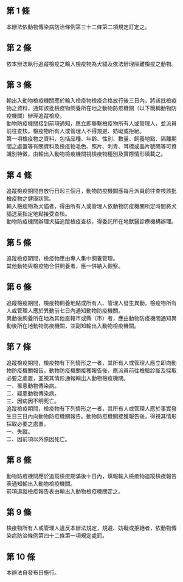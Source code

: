 第 1 條
-------
本辦法依動物傳染病防治條例第三十二條第二項規定訂定之。

第 2 條
-------
依本辦法執行追蹤檢疫之輸入檢疫物為犬貓及依法辦理隔離檢疫之動物。

第 3 條
-------
輸出入動物檢疫機關應於輸入檢疫物檢疫合格放行後三日內，將該批檢疫  
物之資料，通知該批檢疫物飼養所在地之動物防疫機關（以下簡稱動物防  
疫機關）辦理追蹤檢疫。  
動物防疫機關接到前項通知，應立即聯繫檢疫物所有人或管理人，並派員  
前往查核。檢疫物所有人或管理人不得規避、妨礙或拒絕。  
第一項檢疫物之資料，包括品種、年齡、性別、數量、飼養地點、隔離期  
間之處置等有關資料及檢疫物毛色、照片、刺青、耳標或晶片號碼等可資  
識別特徵，由輸出入動物檢疫機關視檢疫物種別及實際情形填載之。

第 4 條
-------
追蹤檢疫期間自放行日起三個月，動物防疫機關應每月派員前往查核該批  
檢疫物之健康狀態。  
輸入檢疫物為犬貓者，得由所有人或管理人依動物防疫機關所定時間將犬  
貓送至指定地點接受查核。  
動物防疫機關辦理犬貓追蹤檢疫查核，得委託所在地獸醫診療機構辦理。

第 5 條
-------
追蹤檢疫期間，檢疫物應由專人集中飼養管理。  
其他動物與檢疫物合併飼養者，應一併納入觀察。

第 6 條
-------
追蹤檢疫期間，檢疫物飼養地點或所有人、管理人發生異動，檢疫物所有  
人或管理人應於異動前七日內通知動物防疫機關。  
異動後飼養所在地為其他直轄市或縣（市）者，應由動物防疫機關通知異  
動後所在地動物防疫機關，並副知輸出入動物檢疫機關。

第 7 條
-------
追蹤檢疫期間，檢疫物有下列情形之一者，其所有人或管理人應立即向動  
物防疫機關報告。動物防疫機關接獲報告後，應派員前往檢驗診斷及採取  
必要之處置，並視其情形通報輸出入動物檢疫機關。  
一、罹患動物傳染病。  
二、疑患動物傳染病。  
三、因病因不明死亡。  
追蹤檢疫期間，檢疫物有下列情形之一者，其所有人或管理人應於事實發  
生日三日內向動物防疫機關報告。動物防疫機關接獲報告後，得視其情形  
採取必要之處置。  
一、失蹤。  
二、因前項以外原因死亡。

第 8 條
-------
動物防疫機關應於追蹤檢疫期滿後十日內，填報輸入檢疫物追蹤檢疫報告  
表通知輸出入動物檢疫機關。  
前項追蹤檢疫報告表由輸出入動物檢疫機關定之。

第 9 條
-------
檢疫物所有人或管理人違反本辦法規定，規避、妨礙或拒絕者，依動物傳  
染病防治條例第四十二條第一項規定處罰。

第 10 條
--------
本辦法自發布日施行。

